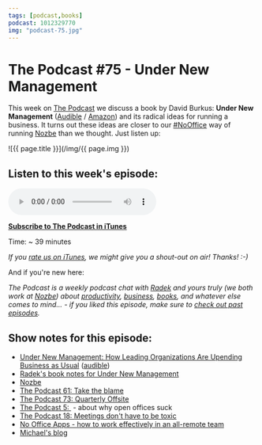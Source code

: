 ```yaml
---
tags: [podcast,books]
podcast: 1012329770
img: "podcast-75.jpg"
---
```


# The Podcast #75 - Under New Management

This week on [The Podcast][p] we discuss a book by David Burkus: **Under New Management** ([Audible](https://www.audible.com/pd/B01CIR380G?tag=sliwinski-20) / [Amazon](https://www.amazon.com/dp/0544630971?tag=sliwinski-20)) and its radical ideas for running a business. It turns out these ideas are closer to our [#NoOffice](/nooffice) way of running [Nozbe][n] than we thought. Just listen up:

<!--More-->

![{{ page.title }}](/img/{{ page.img }})

## Listen to this week's episode:

<audio controls>
<source src="https://files.nozbe.com/podcast/075.mp3" type="audio/mpeg">
</audio>

**[Subscribe to The Podcast in iTunes][i]**

Time: ~ 39 minutes

*If you [rate us on iTunes][i], we might give you a shout-out on air! Thanks! :-)*

And if you're new here:

*The Podcast is a weekly podcast chat with [Radek][r] and yours truly (we both work at [Nozbe][n]) about [productivity](/productivity), [business](/business), [books](/books), and whatever else comes to mind… - if you liked this episode, make sure to [check out past episodes](/podcast).*

## Show notes for this episode:

  * [Under New Management: How Leading Organizations Are Upending Business as Usual](https://www.amazon.com/Under-New-Management-Organizations-Upending/dp/0544630971/) ([audible](http://www.audible.com/pd/Business/Under-New-Management-Audiobook/B01CIR380G/))
  * [Radek's book notes for Under New Management](http://radex.io/books/under-new-management/)
  * [Nozbe](https://michael.gratis/nozbe)
  * [The Podcast 61: Take the blame](/podcast-61)
  * [The Podcast 73: Quarterly Offsite](/podcast-73)
  * [The Podcast 5: ](/podcast-5) - about why open offices suck
  * [The Podcast 18: Meetings don't have to be toxic](/podcast-18)
  * [No Office Apps - how to work effectively in an all-remote team](https://www.youtube.com/watch?v=5V6X4GJwAkQ) 
  * [Michael's blog](/)

[e]: /podcast-75

[p]: /podcast
[n]: https://michael.gratis/nozbe
[r]: https://michael.gratis/radex
[i]: https://michael.gratis/thepodcast
